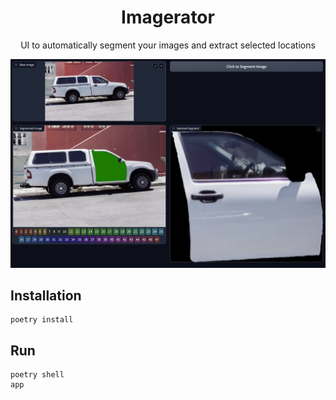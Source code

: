 <h1 align="center">Imagerator</h1>

<p align="center">UI to automatically segment your images and extract selected locations</p>

![Alt text](./image.png)

## Installation
```
poetry install
```

## Run
```
poetry shell
app
```

